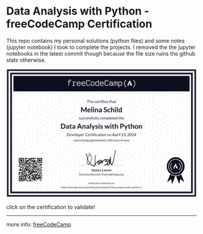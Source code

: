 # Data Analysis with Python - freeCodeCamp Certification

This repo contains my personal solutions (python files) and some notes (jupyter notebook) I took to complete the projects.
I removed the the jupyter notebooks in the latest commit though because the file size ruins the github stats otherwise.

<a href="https://www.freecodecamp.org/certification/melina412/data-analysis-with-python-v7" target="_blank" title="certification" alt="certification">
<img src="./Certification.png">
</a>

click on the certification to validate!

---

more info: [freeCodeCamp](https://www.freecodecamp.org/learn/data-analysis-with-python/)
